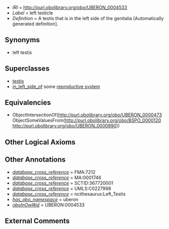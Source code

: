  * *IRI* = http://purl.obolibrary.org/obo/UBERON_0004533
 * *Label* = left testicle
 * *Definition* = A testis that is in the left side of the genitalia [Automatically generated definition].

## Synonyms

 * left testis

## Superclasses

 * [testis](../../UBERON/73/UBERON_0000473.md)
 * [in_left_side_of](../../BSPO/20/BSPO_0000120.md) some [reproductive system](../../UBERON/90/UBERON_0000990.md)

## Equivalencies

 * ObjectIntersectionOf(<http://purl.obolibrary.org/obo/UBERON_0000473> ObjectSomeValuesFrom(<http://purl.obolibrary.org/obo/BSPO_0000120> <http://purl.obolibrary.org/obo/UBERON_0000990>))

## Other Logical Axioms


## Other Annotations

 * *[database_cross_reference](../../ef/oboInOwl#hasDbXref.md)* = FMA:7212
 * *[database_cross_reference](../../ef/oboInOwl#hasDbXref.md)* = MA:0001746
 * *[database_cross_reference](../../ef/oboInOwl#hasDbXref.md)* = SCTID:367720001
 * *[database_cross_reference](../../ef/oboInOwl#hasDbXref.md)* = UMLS:C0227998
 * *[database_cross_reference](../../ef/oboInOwl#hasDbXref.md)* = ncithesaurus:Left_Testis
 * *[has_obo_namespace](../../ce/oboInOwl#hasOBONamespace.md)* = uberon
 * *[oboInOwl#id](../../id/oboInOwl#id.md)* = UBERON:0004533

## External Comments

